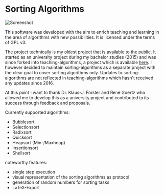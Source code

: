 # Sorting Algorithms

![Screenshot](http://www.moritzf.de/projects/img/sorting.png)

This software was developed with the aim to enrich teaching and learning in the area of algorithms with new possibilities. It is licensed under the terms of GPL v3.

The project technically is my oldest project that is available to the public. It started as an university project during my bachelor studies (2015) and was since forked into teaching-algorithms, a project which is available [here](https://github.com/teaching-algorithms/teaching-algorithms/releases). I however decided to maintain sorting-algorithms as a separate project with the clear goal to cover sorting algorithms only. Updates to sorting-algorithms are not reflected in teaching-algorithms which hasn't received any updates since 2016.

At this point I want to thank Dr. Klaus-J. Förster and René Goertz who allowed me to develop this as a university project and contributed to its success through feedback and proposals.

Currently supported algorithms:

- Bubblesort
- Selectionsort
- Radixsort
- Quicksort
- Heapsort (Min-/Maxheap)
- Insertionsort
- Shellsort


noteworthy features:

- single step execution
- visual representation of the sorting algorithms as protocol
- generation of random numbers for sorting tasks
- LaTeX-Export
